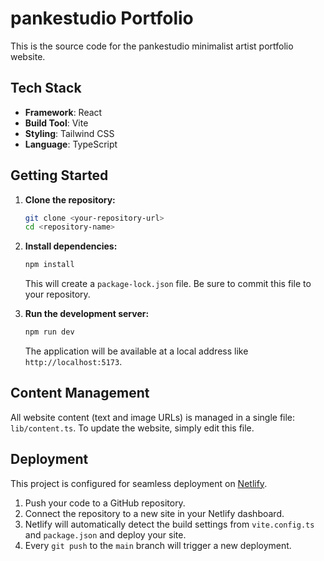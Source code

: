 # pankestudio Portfolio

This is the source code for the pankestudio minimalist artist portfolio website.

## Tech Stack

- **Framework**: React
- **Build Tool**: Vite
- **Styling**: Tailwind CSS
- **Language**: TypeScript

## Getting Started

1.  **Clone the repository:**
    ```sh
    git clone <your-repository-url>
    cd <repository-name>
    ```

2.  **Install dependencies:**
    ```sh
    npm install
    ```
    This will create a `package-lock.json` file. Be sure to commit this file to your repository.

3.  **Run the development server:**
    ```sh
    npm run dev
    ```
    The application will be available at a local address like `http://localhost:5173`.

## Content Management

All website content (text and image URLs) is managed in a single file: `lib/content.ts`. To update the website, simply edit this file.

## Deployment

This project is configured for seamless deployment on [Netlify](https://www.netlify.com/).

1.  Push your code to a GitHub repository.
2.  Connect the repository to a new site in your Netlify dashboard.
3.  Netlify will automatically detect the build settings from `vite.config.ts` and `package.json` and deploy your site.
4.  Every `git push` to the `main` branch will trigger a new deployment.
